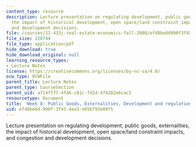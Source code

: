 ```yaml
---
content_type: resource
description: Lecture presentation on regulating development, public goods, externalities,
  the impact of historical development, open space/land constraint impacts, and congestion
  and development decisions.
file: /courses/11-433j-real-estate-economics-fall-2008/ef48be6d990f3f454ea3e05b793e09f5_wk8.pdf
file_size: 228744
file_type: application/pdf
hide_download: true
hide_download_original: null
learning_resource_types:
- Lecture Notes
license: https://creativecommons.org/licenses/by-nc-sa/4.0/
ocw_type: OCWFile
parent_title: Lecture Notes
parent_type: CourseSection
parent_uid: a714fff7-4f46-c81c-fd24-474282e6cac5
resourcetype: Document
title: 'Week 8: Public Goods, Externalities, Development and regulations'
uid: ef48be6d-990f-3f45-4ea3-e05b793e09f5
---
```

Lecture presentation on regulating development, public goods, externalities, the impact of historical development, open space/land constraint impacts, and congestion and development decisions.